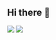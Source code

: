 ## Hi there 👋

![](https://github-readme-stats.vercel.app/api?username=WillDunw&theme=tokyonight&hide_border=false&include_all_commits=true&count_private=true&include_all_commits=true&rank_icon=github)
![](https://github-readme-streak-stats.herokuapp.com/?user=WillDunw&theme=tokyonight&hide_border=false)
<!---![](https://github-readme-stats.vercel.app/api/top-langs/?username=WillDunw&theme=tokyonight&hide_border=false&include_all_commits=true&count_private=true&layout=compact&size_weight=0.5&count_weight=0.5)-->
